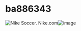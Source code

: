 # ba886343
<img src="https://static.nike.com/a/images/f_auto,cs_srgb/w_1536,c_limit/e8d9d222-8092-4cea-b9ed-c68673a8eaf8/nike-soccer.png" alt="Nike Soccer. Nike.com"/>![image](https://user-images.githubusercontent.com/128730929/228014635-3ce87809-24fa-4946-bbdc-b67d7d804619.png)


